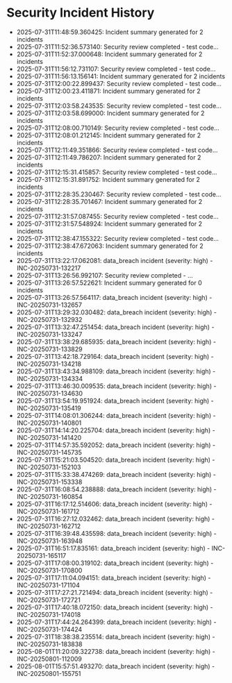 # Security Incident History

- 2025-07-31T11:48:59.360425: Incident summary generated for 2 incidents
- 2025-07-31T11:52:36.573140: Security review completed - test code...
- 2025-07-31T11:52:37.000648: Incident summary generated for 2 incidents
- 2025-07-31T11:56:12.731107: Security review completed - test code...
- 2025-07-31T11:56:13.156141: Incident summary generated for 2 incidents
- 2025-07-31T12:00:22.899437: Security review completed - test code...
- 2025-07-31T12:00:23.411871: Incident summary generated for 2 incidents
- 2025-07-31T12:03:58.243535: Security review completed - test code...
- 2025-07-31T12:03:58.699000: Incident summary generated for 2 incidents
- 2025-07-31T12:08:00.710149: Security review completed - test code...
- 2025-07-31T12:08:01.212145: Incident summary generated for 2 incidents
- 2025-07-31T12:11:49.351866: Security review completed - test code...
- 2025-07-31T12:11:49.786207: Incident summary generated for 2 incidents
- 2025-07-31T12:15:31.415857: Security review completed - test code...
- 2025-07-31T12:15:31.891752: Incident summary generated for 2 incidents
- 2025-07-31T12:28:35.230467: Security review completed - test code...
- 2025-07-31T12:28:35.701467: Incident summary generated for 2 incidents
- 2025-07-31T12:31:57.087455: Security review completed - test code...
- 2025-07-31T12:31:57.548924: Incident summary generated for 2 incidents
- 2025-07-31T12:38:47.155322: Security review completed - test code...
- 2025-07-31T12:38:47.672063: Incident summary generated for 2 incidents
- 2025-07-31T13:22:17.062081: data_breach incident (severity: high) - INC-20250731-132217
- 2025-07-31T13:26:56.992107: Security review completed - ...
- 2025-07-31T13:26:57.522621: Incident summary generated for 0 incidents
- 2025-07-31T13:26:57.564117: data_breach incident (severity: high) - INC-20250731-132657
- 2025-07-31T13:29:32.030482: data_breach incident (severity: high) - INC-20250731-132932
- 2025-07-31T13:32:47.251454: data_breach incident (severity: high) - INC-20250731-133247
- 2025-07-31T13:38:29.685935: data_breach incident (severity: high) - INC-20250731-133829
- 2025-07-31T13:42:18.729164: data_breach incident (severity: high) - INC-20250731-134218
- 2025-07-31T13:43:34.988109: data_breach incident (severity: high) - INC-20250731-134334
- 2025-07-31T13:46:30.009535: data_breach incident (severity: high) - INC-20250731-134630
- 2025-07-31T13:54:19.951924: data_breach incident (severity: high) - INC-20250731-135419
- 2025-07-31T14:08:01.306244: data_breach incident (severity: high) - INC-20250731-140801
- 2025-07-31T14:14:20.225704: data_breach incident (severity: high) - INC-20250731-141420
- 2025-07-31T14:57:35.592052: data_breach incident (severity: high) - INC-20250731-145735
- 2025-07-31T15:21:03.504520: data_breach incident (severity: high) - INC-20250731-152103
- 2025-07-31T15:33:38.474269: data_breach incident (severity: high) - INC-20250731-153338
- 2025-07-31T16:08:54.238888: data_breach incident (severity: high) - INC-20250731-160854
- 2025-07-31T16:17:12.514606: data_breach incident (severity: high) - INC-20250731-161712
- 2025-07-31T16:27:12.032462: data_breach incident (severity: high) - INC-20250731-162712
- 2025-07-31T16:39:48.435598: data_breach incident (severity: high) - INC-20250731-163948
- 2025-07-31T16:51:17.835161: data_breach incident (severity: high) - INC-20250731-165117
- 2025-07-31T17:08:00.319102: data_breach incident (severity: high) - INC-20250731-170800
- 2025-07-31T17:11:04.094151: data_breach incident (severity: high) - INC-20250731-171104
- 2025-07-31T17:27:21.721494: data_breach incident (severity: high) - INC-20250731-172721
- 2025-07-31T17:40:18.072150: data_breach incident (severity: high) - INC-20250731-174018
- 2025-07-31T17:44:24.264399: data_breach incident (severity: high) - INC-20250731-174424
- 2025-07-31T18:38:38.235514: data_breach incident (severity: high) - INC-20250731-183838
- 2025-08-01T11:20:09.322738: data_breach incident (severity: high) - INC-20250801-112009
- 2025-08-01T15:57:51.493270: data_breach incident (severity: high) - INC-20250801-155751
